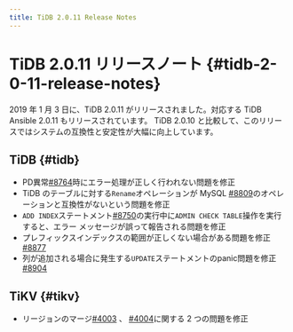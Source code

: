 ```yaml
---
title: TiDB 2.0.11 Release Notes
---
```


# TiDB 2.0.11 リリースノート {#tidb-2-0-11-release-notes}

2019 年 1 月 3 日に、TiDB 2.0.11 がリリースされました。対応する TiDB Ansible 2.0.11 もリリースされています。 TiDB 2.0.10 と比較して、このリリースではシステムの互換性と安定性が大幅に向上しています。

## TiDB {#tidb}

-   PD異常[<a href="https://github.com/pingcap/tidb/pull/8764">#8764</a>](https://github.com/pingcap/tidb/pull/8764)時にエラー処理が正しく行われない問題を修正
-   TiDB のテーブルに対する`Rename`オペレーションが MySQL [<a href="https://github.com/pingcap/tidb/pull/8809">#8809</a>](https://github.com/pingcap/tidb/pull/8809)のオペレーションと互換性がないという問題を修正
-   `ADD INDEX`ステートメント[<a href="https://github.com/pingcap/tidb/pull/8750">#8750</a>](https://github.com/pingcap/tidb/pull/8750)の実行中に`ADMIN CHECK TABLE`操作を実行すると、エラー メッセージが誤って報告される問題を修正
-   プレフィックスインデックスの範囲が正しくない場合がある問題を修正[<a href="https://github.com/pingcap/tidb/pull/8877">#8877</a>](https://github.com/pingcap/tidb/pull/8877)
-   列が追加される場合に発生する`UPDATE`ステートメントのpanic問題を修正[<a href="https://github.com/pingcap/tidb/pull/8904">#8904</a>](https://github.com/pingcap/tidb/pull/8904)

## TiKV {#tikv}

-   リージョンのマージ[<a href="https://github.com/tikv/tikv/pull/4003">#4003</a>](https://github.com/tikv/tikv/pull/4003) 、 [<a href="https://github.com/tikv/tikv/pull/4004">#4004</a>](https://github.com/tikv/tikv/pull/4004)に関する 2 つの問題を修正
